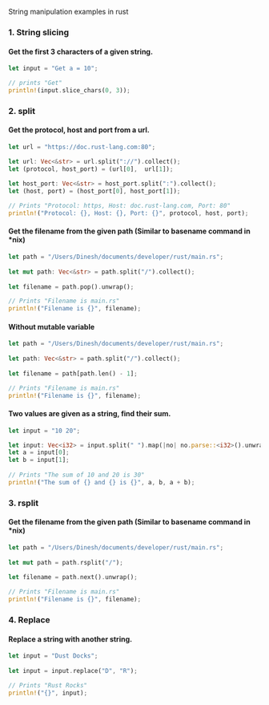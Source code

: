String manipulation examples in rust

### 1. String slicing

#### Get the first 3 characters of a given string.

```rust
let input = "Get a = 10";

// prints "Get"
println!(input.slice_chars(0, 3));
```

### 2. split

#### Get the protocol, host and port from a url.

```rust
let url = "https://doc.rust-lang.com:80";

let url: Vec<&str> = url.split("://").collect();
let (protocol, host_port) = (url[0],  url[1]);
    
let host_port: Vec<&str> = host_port.split(":").collect();
let (host, port) = (host_port[0], host_port[1]);

// Prints "Protocol: https, Host: doc.rust-lang.com, Port: 80"
println!("Protocol: {}, Host: {}, Port: {}", protocol, host, port);
```

#### Get the filename from the given path (Similar to basename command in *nix)

```rust
let path = "/Users/Dinesh/documents/developer/rust/main.rs";
    
let mut path: Vec<&str> = path.split("/").collect();
    
let filename = path.pop().unwrap();

// Prints "Filename is main.rs"
println!("Filename is {}", filename);
```

#### Without mutable variable

```rust
let path = "/Users/Dinesh/documents/developer/rust/main.rs";
    
let path: Vec<&str> = path.split("/").collect();
    
let filename = path[path.len() - 1];

// Prints "Filename is main.rs"
println!("Filename is {}", filename);
```

#### Two values are given as a string, find their sum. 

```rust
let input = "10 20";

let input: Vec<i32> = input.split(" ").map(|no| no.parse::<i32>().unwrap()).collect();
let a = input[0];
let b = input[1];
   
// Prints "The sum of 10 and 20 is 30"
println!("The sum of {} and {} is {}", a, b, a + b);
```

### 3. rsplit

#### Get the filename from the given path (Similar to basename command in *nix)

```rust
let path = "/Users/Dinesh/documents/developer/rust/main.rs";
    
let mut path = path.rsplit("/");
    
let filename = path.next().unwrap();

// Prints "Filename is main.rs"
println!("Filename is {}", filename);
```

### 4. Replace

#### Replace a string with another string.
```rust
let input = "Dust Docks";
   
let input = input.replace("D", "R");

// Prints "Rust Rocks"
println!("{}", input);
```
